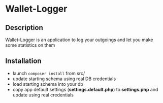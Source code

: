 # Wallet-Logger
## Description
Wallet-Logger is an application to log your outgoings and let you make some statistics on them

## Installation
- launch `composer install` from src/
- update starting schema using real DB credentials
- load starting schema into your db    
- copy app default settings (**settings.default.php**) to **settings.php** and update using real credentials
